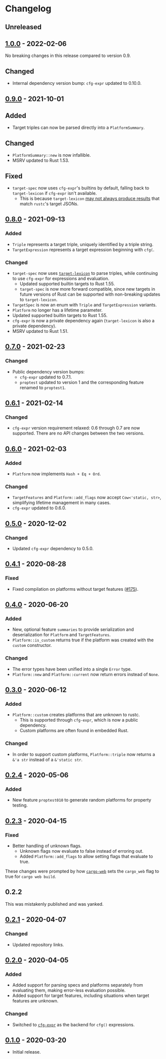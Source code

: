 # Changelog

## Unreleased

## [1.0.0] - 2022-02-06

No breaking changes in this release compared to version 0.9.

## Changed

- Internal dependency version bump: `cfg-expr` updated to 0.10.0.

## [0.9.0] - 2021-10-01

## Added

- Target triples can now be parsed directly into a `PlatformSummary`.

## Changed

- `PlatformSummary::new` is now infallible.
- MSRV updated to Rust 1.53.

## Fixed

- `target-spec` now uses `cfg-expr`'s builtins by default, falling back to `target-lexicon` if `cfg-expr` isn't
available.
  - This is because `target-lexicon` [may not always produce results](https://github.com/bytecodealliance/target-lexicon/issues/78)
    that match `rustc`'s target JSONs.

## [0.8.0] - 2021-09-13

### Added

- `Triple` represents a target triple, uniquely identified by a triple string.
- `TargetExpression` represents a target expression beginning with `cfg(`.

### Changed

- `target-spec` now uses [`target-lexicon`](https://github.com/bytecodealliance/target-lexicon) to parse triples,
  while continuing to use `cfg-expr` for expressions and evaluation.
  - Updated supported builtin targets to Rust 1.55.
  - `target-spec` is now more forward compatible, since new targets in future versions of Rust
    can be supported with non-breaking updates to `target-lexicon`.
- `TargetSpec` is now an enum with `Triple` and `TargetExpression` variants.
- `Platform` no longer has a lifetime parameter.
- Updated supported builtin targets to Rust 1.55.
- `cfg-expr` is now a private dependency again (`target-lexicon` is also a private dependency).
- MSRV updated to Rust 1.51.

## [0.7.0] - 2021-02-23

### Changed

- Public dependency version bumps:
  - `cfg-expr` updated to 0.7.1.
  - `proptest` updated to version 1 and the corresponding feature renamed to `proptest1`.

## [0.6.1] - 2021-02-14

### Changed

- `cfg-expr` version requirement relaxed: 0.6 through 0.7 are now supported. There are no API changes between
  the two versions.

## [0.6.0] - 2021-02-03

### Added

- `Platform` now implements `Hash + Eq + Ord`.

### Changed

- `TargetFeatures` and `Platform::add_flags` now accept `Cow<'static, str>`, simplifying lifetime management in many
  cases.
- `cfg-expr` updated to 0.6.0.

## [0.5.0] - 2020-12-02

### Changed

- Updated `cfg-expr` dependency to 0.5.0.

## [0.4.1] - 2020-08-28

### Fixed

- Fixed compilation on platforms without target features ([#175](https://github.com/facebookincubator/cargo-guppy/issues/175)).

## [0.4.0] - 2020-06-20

### Added

- New, optional feature `summaries` to provide serialization and deserialization
  for `Platform` and `TargetFeatures`.
- `Platform::is_custom` returns true if the platform was created with the `custom`
  constructor.
  
### Changed

- The error types have been unified into a single `Error` type.
- `Platform::new` and `Platform::current` now return errors instead of `None`.

## [0.3.0] - 2020-06-12

### Added

- `Platform::custom` creates platforms that are unknown to rustc.
  - This is supported through `cfg-expr`, which is now a public dependency.
  - Custom platforms are often found in embedded Rust.

### Changed

- In order to support custom platforms, `Platform::triple` now returns a `&'a str`
  instead of a `&'static str`.

## [0.2.4] - 2020-05-06

### Added
- New feature `proptest010` to generate random platforms for property testing.

## [0.2.3] - 2020-04-15

### Fixed
- Better handling of unknown flags.
  - Unknown flags now evaluate to false instead of erroring out.
  - Added `Platform::add_flags` to allow setting flags that evaluate to true.

These changes were prompted by how [`cargo-web`](https://github.com/koute/cargo-web) sets the `cargo_web` flag to
true for `cargo web build`.

## 0.2.2

This was mistakenly published and was yanked.

## [0.2.1] - 2020-04-07
### Changed
- Updated repository links.

## [0.2.0] - 2020-04-05
### Added
- Added support for parsing specs and platforms separately from evaluating them, making error-less evaluation possible.
- Added support for target features, including situations when target features are unknown.

### Changed
- Switched to [`cfg-expr`](https://github.com/EmbarkStudios/cfg-expr) as the backend for `cfg()` expressions.

## [0.1.0] - 2020-03-20
- Initial release.

[1.0.0]: https://github.com/facebookincubator/cargo-guppy/releases/tag/target-spec-1.0.0
[0.9.0]: https://github.com/facebookincubator/cargo-guppy/releases/tag/target-spec-0.9.0
[0.8.0]: https://github.com/facebookincubator/cargo-guppy/releases/tag/target-spec-0.8.0
[0.7.0]: https://github.com/facebookincubator/cargo-guppy/releases/tag/target-spec-0.7.0
[0.6.1]: https://github.com/facebookincubator/cargo-guppy/releases/tag/target-spec-0.6.1
[0.6.0]: https://github.com/facebookincubator/cargo-guppy/releases/tag/target-spec-0.6.0
[0.5.0]: https://github.com/facebookincubator/cargo-guppy/releases/tag/target-spec-0.5.0
[0.4.1]: https://github.com/facebookincubator/cargo-guppy/releases/tag/target-spec-0.4.1
[0.4.0]: https://github.com/facebookincubator/cargo-guppy/releases/tag/target-spec-0.4.0
[0.3.0]: https://github.com/facebookincubator/cargo-guppy/releases/tag/target-spec-0.3.0
[0.2.4]: https://github.com/facebookincubator/cargo-guppy/releases/tag/target-spec-0.2.4
[0.2.3]: https://github.com/facebookincubator/cargo-guppy/releases/tag/target-spec-0.2.3
[0.2.1]: https://github.com/facebookincubator/cargo-guppy/releases/tag/target-spec-0.2.1
[0.2.0]: https://github.com/facebookincubator/cargo-guppy/releases/tag/target-spec-0.2.0
[0.1.0]: https://github.com/facebookincubator/cargo-guppy/releases/tag/target-spec-0.1.0
